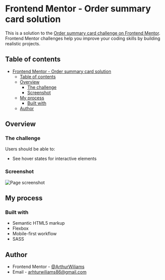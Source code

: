 # Frontend Mentor - Order summary card solution

This is a solution to the [Order summary card challenge on Frontend Mentor](https://www.frontendmentor.io/challenges/order-summary-component-QlPmajDUj). Frontend Mentor challenges help you improve your coding skills by building realistic projects.

## Table of contents

- [Frontend Mentor - Order summary card solution](#frontend-mentor---order-summary-card-solution)
  - [Table of contents](#table-of-contents)
  - [Overview](#overview)
    - [The challenge](#the-challenge)
    - [Screenshot](#screenshot)
  - [My process](#my-process)
    - [Built with](#built-with)
  - [Author](#author)

## Overview

### The challenge

Users should be able to:

- See hover states for interactive elements

### Screenshot

![Page screenshot](./screenshot.jpg)

<!-- ### Links

- Solution URL: <https://your-solution-url.com>
- Live Site URL: <https://your-live-site-url.com> -->

## My process

### Built with

- Semantic HTML5 markup
- Flexbox
- Mobile-first workflow
- SASS

## Author

- Frontend Mentor - [@ArthurWiliams](https://www.frontendmentor.io/profile/yourusername)
- Email - [arhturwiliams86@gmail.com](mailto:arthurwiliams86@gmail.com)
